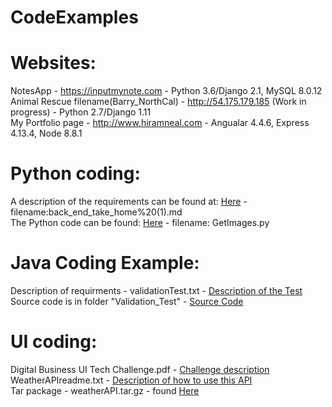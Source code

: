 # CodeExamples

# Websites:  
NotesApp - <https://inputmynote.com>                            - Python 3.6/Django 2.1, MySQL 8.0.12  
Animal Rescue filename(Barry_NorthCal) - <http://54.175.179.185>  (Work in progress)    - Python 2.7/Django 1.11   
My Portfolio page - <http://www.hiramneal.com>                  - Angualar 4.4.6, Express 4.13.4, Node 8.8.1

# Python coding:  
A description of the requirements can be found at: [Here](https://github.com/hkneal/CodeExamples/blob/master/back_end_take_home%2520(1).md) - filename:back_end_take_home%20(1).md    
The Python code can be found: [Here](https://github.com/hkneal/CodeExamples/blob/master/GetImages.py) - filename: GetImages.py 

# Java Coding Example:  
Description of requirments - validationTest.txt - [Description of the Test](https://github.com/hkneal/CodeExamples/blob/master/validationTest.txt) 
Source code is in folder "Validation_Test" - [Source Code](https://github.com/hkneal/CodeExamples/tree/master/Validation_Test)  
    
# UI coding:  
Digital Business UI Tech Challenge.pdf - [Challenge description](https://github.com/hkneal/CodeExamples/blob/master/Digital%20Business%20UI%20Tech%20Challenge.pdf)  
WeatherAPIreadme.txt  - [Description of how to use this API](https://github.com/hkneal/CodeExamples/blob/master/WeatherAPI%20readme.txt)  
Tar package - weatherAPI.tar.gz - found [Here](https://github.com/hkneal/CodeExamples/blob/master/weatherApi.tar.gz)  

